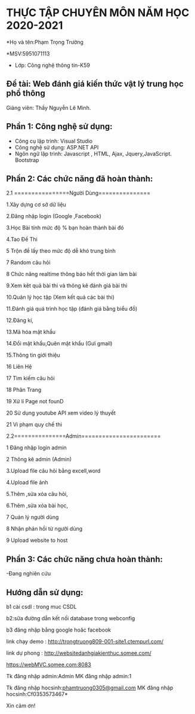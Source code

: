 # THỰC TẬP CHUYÊN MÔN NĂM HỌC 2020-2021
*Họ và tên:Phạm Trọng Trường

*MSV:5951071113     
* Lớp: Công nghệ thông tin-K59

## Đề tài: Web đánh giá kiến thức vật lý trung học phổ thông
Giảng viên: Thầy Nguyễn Lê Minh. 

## Phần 1: Công nghệ sử dụng:
-	Công cụ lập trình: Visual Studio
-	Công nghệ sử dụng: ASP.NET API
-	Ngôn ngữ lập trình:  Javascript , HTML, Ajax, Jquery,JavaScript. Bootstrap

## Phần 2: Các chức năng đã hoàn thành:
2.1 ================Người Dùng===============
 
1.Xây dựng cơ sở dữ liệu

2.Đăng nhập login (Google ,Facebook) 

3.Học Bài tính mức độ % bạn hoàn thành bài đó

4.Tao Đề Thi

5 Trộn đề lấy theo mức độ dễ khó trung bình 

7 Random câu hỏi

8 Chức năng realtime thông báo hết thời gian làm bài 

9.Xem kêt quả bài thi và thông kê đánh giá bài thi

10.Quản lý học tập (Xem kết quả các bài thi)

11.Đánh giá quá trình học tập (đánh giá bằng biểu đồ)

12.Đăng kí,

13.Mã hóa mật khẩu 

14.Đổi mật khẩu,Quên mật khẩu (Gưỉ gmail)  

15.Thông tin giới thiệu

16 Liên Hệ

17 Tìm kiếm câu hỏi

18 Phân Trang 

19 Xử lí Page not founD

20 Sử dụng youtube API xem video lý thuyết

21 Vi phạm quy chế thi

2.2===============Admin=======================

1 Đăng nhập login admin

2 Thông kê admin (Admin)

3.Upload file câu hỏi bằng excell,word 

4.Upload file ảnh 

5.Thêm ,sửa xóa câu hỏi,

6.Thêm ,sửa xóa bài học,

7 Quản lý người dùng 

8 Nhận phản hồi từ người dùng 

9 Upload website to host

## Phần 3: Các chức năng chưa hoàn thành:

-Đang nghiên cứu 

## Hướng dẫn sử dụng:
b1 cài csdl : trong muc CSDL

b2:sữa đường dẫn kết nối database trong webconfig

b3 đăng nhập bằng google hoăc facebook 

link chạy demo : http://trongtruong809-001-site1.ctempurl.com/ 

link dự phong : http://websitedanhgiakienthuc.somee.com/

https://webMVC.somee.com:8083

Tk đăng nhập admin:Admin
MK đăng nhập admin:1

Tk đăng nhập hocsinh:phamtruong0305@gmail.com
MK đăng nhập hocsinh:Cf0353573467*

Xin cảm ơn!
